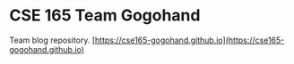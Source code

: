# CSE 165 Team Gogohand

Team blog repository.
[https://cse165-gogohand.github.io](https://cse165-gogohand.github.io)

